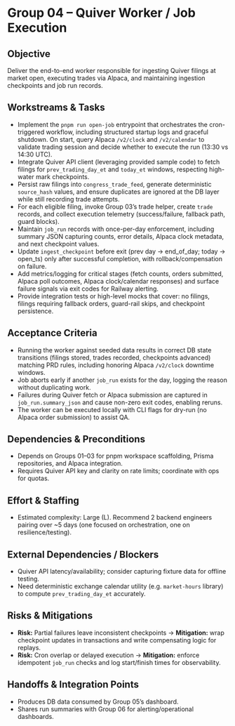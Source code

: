 # Group 04 – Quiver Worker / Job Execution

## Objective
Deliver the end-to-end worker responsible for ingesting Quiver filings at market open, executing trades via Alpaca, and maintaining ingestion checkpoints and job run records.

## Workstreams & Tasks
- Implement the `pnpm run open-job` entrypoint that orchestrates the cron-triggered workflow, including structured startup logs and graceful shutdown. On start, query Alpaca `/v2/clock` and `/v2/calendar` to validate trading session and decide whether to execute the run (13:30 vs 14:30 UTC).
- Integrate Quiver API client (leveraging provided sample code) to fetch filings for `prev_trading_day_et` and `today_et` windows, respecting high-water mark checkpoints.
- Persist raw filings into `congress_trade_feed`, generate deterministic `source_hash` values, and ensure duplicates are ignored at the DB layer while still recording trade attempts.
- For each eligible filing, invoke Group 03’s trade helper, create `trade` records, and collect execution telemetry (success/failure, fallback path, guard blocks).
- Maintain `job_run` records with once-per-day enforcement, including summary JSON capturing counts, error details, Alpaca clock metadata, and next checkpoint values.
- Update `ingest_checkpoint` before exit (prev day → end_of_day; today → open_ts) only after successful completion, with rollback/compensation on failure.
- Add metrics/logging for critical stages (fetch counts, orders submitted, Alpaca poll outcomes, Alpaca clock/calendar responses) and surface failure signals via exit codes for Railway alerting.
- Provide integration tests or high-level mocks that cover: no filings, filings requiring fallback orders, guard-rail skips, and checkpoint persistence.

## Acceptance Criteria
- Running the worker against seeded data results in correct DB state transitions (filings stored, trades recorded, checkpoints advanced) matching PRD rules, including honoring Alpaca `/v2/clock` downtime windows.
- Job aborts early if another `job_run` exists for the day, logging the reason without duplicating work.
- Failures during Quiver fetch or Alpaca submission are captured in `job_run.summary_json` and cause non-zero exit codes, enabling reruns.
- The worker can be executed locally with CLI flags for dry-run (no Alpaca order submission) to assist QA.

## Dependencies & Preconditions
- Depends on Groups 01–03 for pnpm workspace scaffolding, Prisma repositories, and Alpaca integration.
- Requires Quiver API key and clarity on rate limits; coordinate with ops for quotas.

## Effort & Staffing
- Estimated complexity: Large (L). Recommend 2 backend engineers pairing over ~5 days (one focused on orchestration, one on resilience/testing).

## External Dependencies / Blockers
- Quiver API latency/availability; consider capturing fixture data for offline testing.
- Need deterministic exchange calendar utility (e.g. `market-hours` library) to compute `prev_trading_day_et` accurately.

## Risks & Mitigations
- **Risk:** Partial failures leave inconsistent checkpoints → **Mitigation:** wrap checkpoint updates in transactions and write compensating logic for replays.
- **Risk:** Cron overlap or delayed execution → **Mitigation:** enforce idempotent `job_run` checks and log start/finish times for observability.

## Handoffs & Integration Points
- Produces DB data consumed by Group 05’s dashboard.
- Shares run summaries with Group 06 for alerting/operational dashboards.
